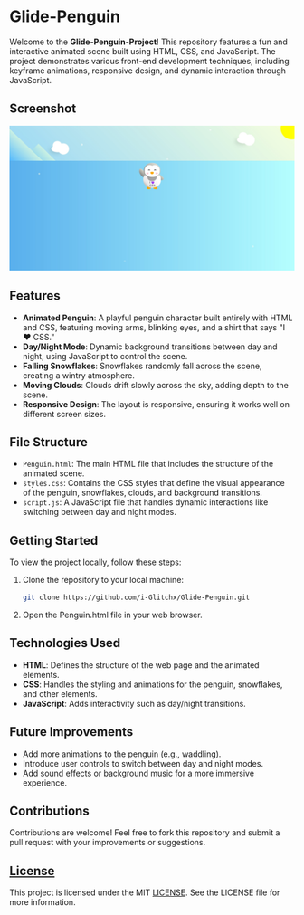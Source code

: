 # Glide-Penguin

Welcome to the **Glide-Penguin-Project**! This repository features a fun and interactive animated scene built using HTML, CSS, and JavaScript. The project demonstrates various front-end development techniques, including keyframe animations, responsive design, and dynamic interaction through JavaScript.

## Screenshot
![Glide-Penguin Screenshot](./images/screenshot.png)

## Features
- **Animated Penguin**: A playful penguin character built entirely with HTML and CSS, featuring moving arms, blinking eyes, and a shirt that says "I ❤️ CSS."
- **Day/Night Mode**: Dynamic background transitions between day and night, using JavaScript to control the scene.
- **Falling Snowflakes**: Snowflakes randomly fall across the scene, creating a wintry atmosphere.
- **Moving Clouds**: Clouds drift slowly across the sky, adding depth to the scene.
- **Responsive Design**: The layout is responsive, ensuring it works well on different screen sizes.

## File Structure
- `Penguin.html`: The main HTML file that includes the structure of the animated scene.
- `styles.css`: Contains the CSS styles that define the visual appearance of the penguin, snowflakes, clouds, and background transitions.
- `script.js`: A JavaScript file that handles dynamic interactions like switching between day and night modes.

## Getting Started
To view the project locally, follow these steps:

1. Clone the repository to your local machine:
   ```bash
   git clone https://github.com/i-Glitchx/Glide-Penguin.git

2. Open the Penguin.html file in your web browser.

## Technologies Used 

- **HTML**: Defines the structure of the web page and the animated elements.
- **CSS**: Handles the styling and animations for the penguin, snowflakes, and other elements.
- **JavaScript**: Adds interactivity such as day/night transitions.

## Future Improvements 

- Add more animations to the penguin (e.g., waddling).
- Introduce user controls to switch between day and night modes.
- Add sound effects or background music for a more immersive experience.

## Contributions 

Contributions are welcome! Feel free to fork this repository and submit a pull request with your improvements or suggestions.

## [License](/LICENSE) 

This project is licensed under the MIT [LICENSE](/LICENSE). See the LICENSE file for more information.
